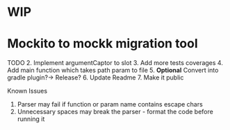 <h1>WIP</h1>
<h1>Mockito to mockk migration tool</h1>

TODO
2. Implement argumentCaptor to slot
3. Add more tests coverages
4. Add main function which takes path param to file
5. **Optional** Convert into gradle plugin?-> Release?
6. Update Readme
7. Make it public

Known Issues

1. Parser may fail if function or param name contains escape chars
2. Unnecessary spaces may break the parser - format the code before running it